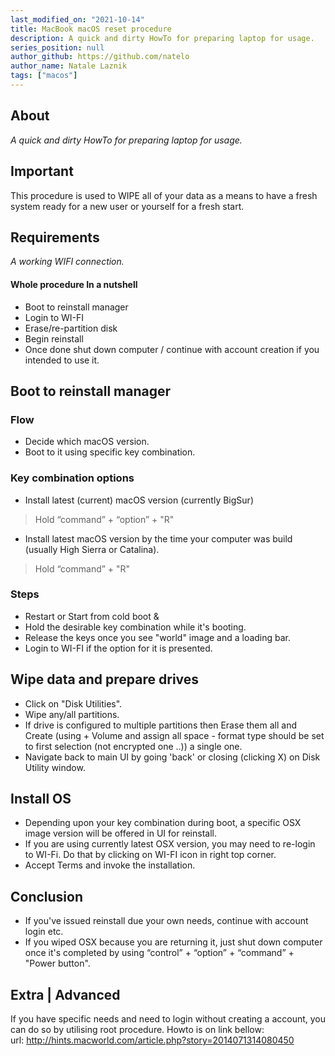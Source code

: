 ```yaml
---
last_modified_on: "2021-10-14"
title: MacBook macOS reset procedure
description: A quick and dirty HowTo for preparing laptop for usage.
series_position: null
author_github: https://github.com/natelo
author_name: Natale Laznik
tags: ["macos"]
---
```


## About
_A quick and dirty HowTo for preparing laptop for usage._

## Important
This procedure is used to WIPE all of your data as a means to have a fresh system ready for a new user or yourself for a fresh start.

## Requirements
_A working WIFI connection._

#### Whole procedure In a nutshell
- Boot to reinstall manager
- Login to WI-FI
- Erase/re-partition disk
- Begin reinstall
- Once done shut down computer / continue with account creation if you intended to use it.

## Boot to reinstall manager
### Flow
- Decide which macOS version.
- Boot to it using specific key combination.

### Key combination options
- Install latest (current) macOS version (currently BigSur)
> Hold “command” + “option” + "R"
- Install latest macOS version by the time your computer was build (usually High Sierra or Catalina).
> Hold “command” + "R"

### Steps
- Restart or Start from cold boot &
- Hold the desirable key combination while it's booting.
- Release the keys once you see "world" image and a loading bar.
- Login to WI-FI if the option for it is presented.

## Wipe data and prepare drives
- Click on "Disk Utilities".
- Wipe any/all partitions.
- If drive is configured to multiple partitions then Erase them all and Create (using + Volume and assign all space - format type should be set to first selection (not encrypted one ..)) a single one.
- Navigate back to main UI by going 'back' or closing (clicking X) on Disk Utility window.

## Install OS
- Depending upon your key combination during boot, a specific OSX image version will be offered in UI for reinstall.
- If you are using currently latest OSX version, you may need to re-login to WI-Fi. Do that by clicking on WI-FI icon in right top corner.
- Accept Terms and invoke the installation.

## Conclusion
- If you've issued reinstall due your own needs, continue with account login etc.
- If you wiped OSX because you are returning it, just shut down computer once it's completed by using “control” + “option” + “command” + "Power button".

## Extra | Advanced
If you have specific needs and need to login without creating a account, you can do so by utilising root procedure. Howto is on link bellow:\
url: http://hints.macworld.com/article.php?story=2014071314080450
